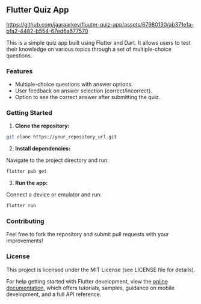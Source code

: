 ## Flutter Quiz App


https://github.com/jaaraarkey/fluuter-quiz-app/assets/67980130/ab371e1a-bfa2-4482-b554-67ed6a677570



This is a simple quiz app built using Flutter and Dart. It allows users to test their knowledge on various topics through a set of multiple-choice questions.

### Features

* Multiple-choice questions with answer options.
* User feedback on answer selection (correct/incorrect).
* Option to see the correct answer after submitting the quiz.


### Getting Started

1. **Clone the repository:**

```bash
git clone https://your_repository_url.git
```

2. **Install dependencies:**

Navigate to the project directory and run:

```bash
flutter pub get
```

3. **Run the app:**

Connect a device or emulator and run:

```bash
flutter run
```

### Contributing

Feel free to fork the repository and submit pull requests with your improvements!


### License

This project is licensed under the MIT License (see LICENSE file for details).

For help getting started with Flutter development, view the [online documentation](https://docs.flutter.dev/), which offers tutorials,
samples, guidance on mobile development, and a full API reference.

